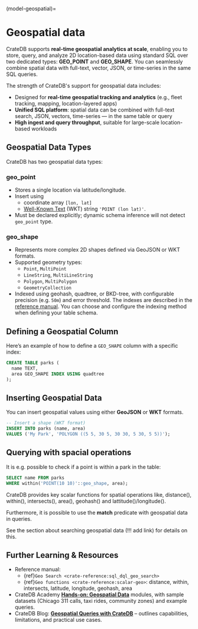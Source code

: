 (model-geospatial)=
# Geospatial data

CrateDB supports **real-time geospatial analytics at scale**, enabling you to store, query, and analyze 2D location-based data using standard SQL over two dedicated types: **GEO\_POINT** and **GEO\_SHAPE**. You can seamlessly combine spatial data with full-text, vector, JSON, or time-series in the same SQL queries.

The strength of CrateDB's support for geospatial data includes:

* Designed for **real-time geospatial tracking and analytics** (e.g., fleet tracking, mapping, location-layered apps)
* **Unified SQL platform**: spatial data can be combined with full-text search, JSON, vectors, time-series — in the same table or query
* **High ingest and query throughput**, suitable for large-scale location-based workloads

## Geospatial Data Types

CrateDB has two geospatial data types:

### geo_point

* Stores a single location via latitude/longitude.
* Insert using
  * coordinate array `[lon, lat]`&#x20;
  * [Well-Known Text](https://libgeos.org/specifications/wkt/) (WKT) string `'POINT (lon lat)'`.
* Must be declared explicitly; dynamic schema inference will not detect `geo_point` type.

### **geo_shape**

* Represents more complex 2D shapes defined via GeoJSON or WKT formats.
* Supported geometry types:
  * `Point`, `MultiPoint`
  * `LineString`, `MultiLineString`
  * `Polygon`, `MultiPolygon`
  * `GeometryCollection`
* Indexed using geohash, quadtree, or BKD-tree, with configurable precision (e.g. `50m`) and error threshold. The indexes are described in the [reference manual](https://cratedb.com/docs/crate/reference/en/latest/general/ddl/data-types.html#type-geo-shape-index). You can choose and configure the indexing method when defining your table schema.

## Defining a Geospatial Column

Here’s an example of how to define a `GEO_SHAPE` column with a specific index:

```sql
CREATE TABLE parks (
  name TEXT,
  area GEO_SHAPE INDEX USING quadtree
);
```

## Inserting Geospatial Data <a href="#inserting-spatial-data" id="inserting-spatial-data"></a>

You can insert geospatial values using either **GeoJSON** or **WKT** formats.

```sql
-- Insert a shape (WKT format)
INSERT INTO parks (name, area)
VALUES ('My Park', 'POLYGON ((5 5, 30 5, 30 30, 5 30, 5 5))');
```

## Querying with spacial operations

It is e.g. possible to check if a point is within a park in the table:

```sql
SELECT name FROM parks
WHERE within('POINT(10 10)'::geo_shape, area);
```

CrateDB provides key scalar functions for spatial operations like, distance(), within(), intersects(), area(),  geohash() and lattitude()/longitude().

Furthermore, it is possible to use the **match** predicate with geospatial data in queries.

See the section about searching geospatial data (!!! add link) for details on this.

## Further Learning & Resources

* Reference manual:
  * {ref}`Geo Search <crate-reference:sql_dql_geo_search>`
  * {ref}`Geo functions <crate-reference:scalar-geo>`: distance, within, intersects, latitude, longitude, geohash, area
* CrateDB Academy [**Hands-on: Geospatial Data**](https://cratedb.com/academy/fundamentals/data-modelling-with-cratedb/hands-on-geospatial-data) modules, with sample datasets (Chicago 311 calls, taxi rides, community zones) and example queries.
* CrateDB Blog: [**Geospatial Queries with CrateDB**](https://cratedb.com/blog/geospatial-queries-with-crate-data) – outlines capabilities, limitations, and practical use cases.
